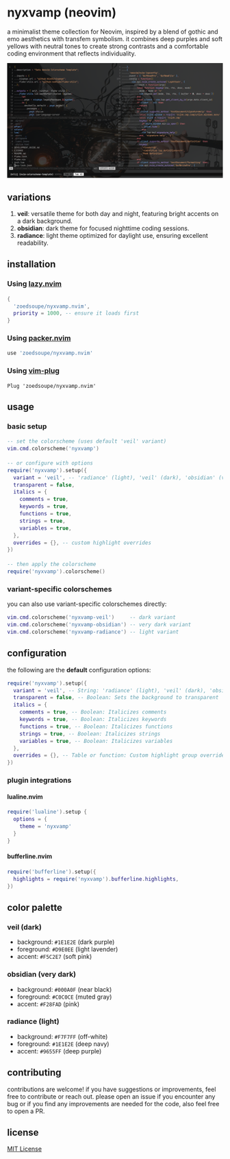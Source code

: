 # nyxvamp (neovim)

a minimalist theme collection for Neovim, inspired by a blend of gothic and emo aesthetics with transfem symbolism. it combines deep purples and soft yellows with neutral tones to create strong contrasts and a comfortable coding environment that reflects individuality.

<div align="center">

![preview](./assets/sample-preview.png) 

</div>

## variations

1. **veil**: versatile theme for both day and night, featuring bright accents on a dark background.
2. **obsidian**: dark theme for focused nighttime coding sessions.
3. **radiance**: light theme optimized for daylight use, ensuring excellent readability.

## installation

### Using [lazy.nvim](https://github.com/folke/lazy.nvim)

```lua
{
  'zoedsoupe/nyxvamp.nvim',
  priority = 1000, -- ensure it loads first
}
```

### Using [packer.nvim](https://github.com/wbthomason/packer.nvim)

```lua
use 'zoedsoupe/nyxvamp.nvim'
```

### Using [vim-plug](https://github.com/junegunn/vim-plug)

```vim
Plug 'zoedsoupe/nyxvamp.nvim'
```

## usage

### basic setup

```lua
-- set the colorscheme (uses default 'veil' variant)
vim.cmd.colorscheme('nyxvamp')

-- or configure with options
require('nyxvamp').setup({
  variant = 'veil', -- 'radiance' (light), 'veil' (dark), 'obsidian' (very dark)
  transparent = false,
  italics = {
    comments = true,
    keywords = true,
    functions = true,
    strings = true,
    variables = true,
  },
  overrides = {}, -- custom highlight overrides
})

-- then apply the colorscheme
require('nyxvamp').colorscheme()
```

### variant-specific colorschemes

you can also use variant-specific colorschemes directly:

```lua
vim.cmd.colorscheme('nyxvamp-veil')     -- dark variant
vim.cmd.colorscheme('nyxvamp-obsidian') -- very dark variant  
vim.cmd.colorscheme('nyxvamp-radiance') -- light variant
```

## configuration

the following are the **default** configuration options:

```lua
require('nyxvamp').setup({
  variant = 'veil', -- String: 'radiance' (light), 'veil' (dark), 'obsidian' (very dark)
  transparent = false, -- Boolean: Sets the background to transparent
  italics = {
    comments = true, -- Boolean: Italicizes comments
    keywords = true, -- Boolean: Italicizes keywords
    functions = true, -- Boolean: Italicizes functions
    strings = true, -- Boolean: Italicizes strings
    variables = true, -- Boolean: Italicizes variables
  },
  overrides = {}, -- Table or function: Custom highlight group overrides
})
```

### plugin integrations

#### lualine.nvim

```lua
require('lualine').setup {
  options = {
    theme = 'nyxvamp'
  }
}
```

#### bufferline.nvim

```lua
require('bufferline').setup({
  highlights = require('nyxvamp').bufferline.highlights,
})
```

## color palette

### veil (dark)
- background: `#1E1E2E` (dark purple)
- foreground: `#D9E0EE` (light lavender)
- accent: `#F5C2E7` (soft pink)

### obsidian (very dark)
- background: `#000A0F` (near black)
- foreground: `#C0C0CE` (muted gray)
- accent: `#F28FAD` (pink)

### radiance (light)
- background: `#F7F7FF` (off-white)
- foreground: `#1E1E2E` (deep navy)
- accent: `#9655FF` (deep purple)

## contributing

contributions are welcome! if you have suggestions or improvements, feel free to contribute or reach out. please open an issue if you encounter any bug or if you find any improvements are needed for the code, also feel free to open a PR.

## license

[MIT License](LICENSE)
